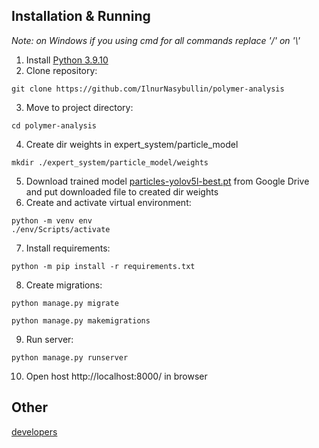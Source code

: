 ## Installation & Running

*Note: on Windows if you using cmd for all commands replace '/' on '\\'*

1. Install [Python 3.9.10](https://www.python.org/downloads/release/python-3910/)
2. Clone repository: 
```
git clone https://github.com/IlnurNasybullin/polymer-analysis
```
3. Move to project directory:
```
cd polymer-analysis
```
4. Create dir weights in expert_system/particle_model
```
mkdir ./expert_system/particle_model/weights
```
5. Download trained model [particles-yolov5l-best.pt](https://drive.google.com/drive/folders/1cvMy4u7qFtPSNI4_kzOa3YlcHMiTZO9e) from Google Drive and put downloaded file to created dir weights
6. Create and activate virtual environment:
```
python -m venv env
./env/Scripts/activate
```
7. Install requirements:
```
python -m pip install -r requirements.txt
```
8. Create migrations:
```
python manage.py migrate
```
```
python manage.py makemigrations
```
9. Run server:
```
python manage.py runserver
```
10. Open host http://localhost:8000/ in browser

## Other
[developers](/developers.md)
